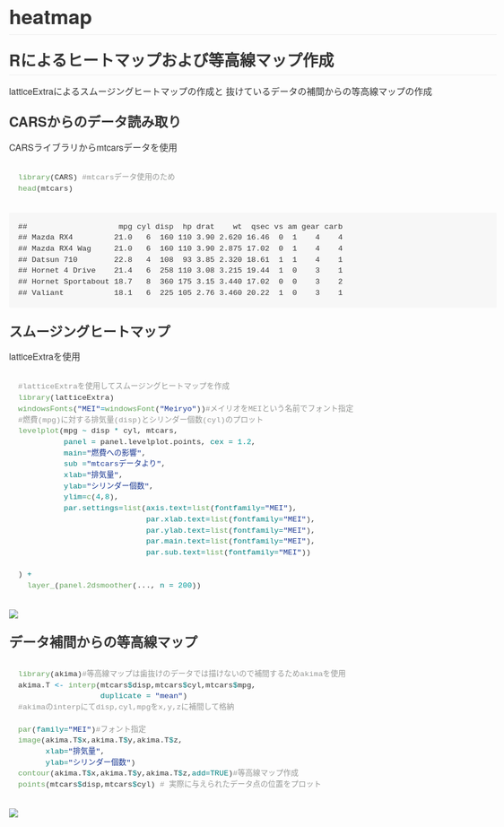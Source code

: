<!DOCTYPE html>
<!-- saved from url=(0077)file:///C:/Users/user/AppData/Local/Temp/RtmpiWjHzq/preview-168847811c55.html -->
<html xmlns="http://www.w3.org/1999/xhtml"><head><meta http-equiv="Content-Type" content="text/html; charset=UTF-8">



<meta name="generator" content="pandoc">
<meta name="viewport" content="width=device-width, initial-scale=1">

<link rel="stylesheet" href="data:text/css,%0A%40font%2Dface%20%7B%0Afont%2Dfamily%3A%20octicons%2Dlink%3B%0Asrc%3A%20url%28data%3Afont%2Fwoff%3Bcharset%3Dutf%2D8%3Bbase64%2Cd09GRgABAAAAAAZwABAAAAAACFQAAAAAAAAAAAAAAAAAAAAAAAAAAAAAAABEU0lHAAAGaAAAAAgAAAAIAAAAAUdTVUIAAAZcAAAACgAAAAoAAQAAT1MvMgAAAyQAAABJAAAAYFYEU3RjbWFwAAADcAAAAEUAAACAAJThvmN2dCAAAATkAAAABAAAAAQAAAAAZnBnbQAAA7gAAACyAAABCUM%2B8IhnYXNwAAAGTAAAABAAAAAQABoAI2dseWYAAAFsAAABPAAAAZwcEq9taGVhZAAAAsgAAAA0AAAANgh4a91oaGVhAAADCAAAABoAAAAkCA8DRGhtdHgAAAL8AAAADAAAAAwGAACfbG9jYQAAAsAAAAAIAAAACABiATBtYXhwAAACqAAAABgAAAAgAA8ASm5hbWUAAAToAAABQgAAAlXu73sOcG9zdAAABiwAAAAeAAAAME3QpOBwcmVwAAAEbAAAAHYAAAB%2FaFGpk3jaTY6xa8JAGMW%2FO62BDi0tJLYQincXEypYIiGJjSgHniQ6umTsUEyLm5BV6NDBP8Tpts6F0v%2Bk%2F0an2i%2BitHDw3v2%2B9%2BDBKTzsJNnWJNTgHEy4BgG3EMI9DCEDOGEXzDADU5hBKMIgNPZqoD3SilVaXZCER3%2FI7AtxEJLtzzuZfI%2BVVkprxTlXShWKb3TBecG11rwoNlmmn1P2WYcJczl32etSpKnziC7lQyWe1smVPy%2FLt7Kc%2B0vWY%2FgAgIIEqAN9we0pwKXreiMasxvabDQMM4riO%2BqxM2ogwDGOZTXxwxDiycQIcoYFBLj5K3EIaSctAq2kTYiw%2Bymhce7vwM9jSqO8JyVd5RH9gyTt2%2BJ%2FyUmYlIR0s04n6%2B7Vm1ozezUeLEaUjhaDSuXHwVRgvLJn1tQ7xiuVv%2FocTRF42mNgZGBgYGbwZOBiAAFGJBIMAAizAFoAAABiAGIAznjaY2BkYGAA4in8zwXi%2BW2%2BMjCzMIDApSwvXzC97Z4Ig8N%2FBxYGZgcgl52BCSQKAA3jCV8CAABfAAAAAAQAAEB42mNgZGBg4f3vACQZQABIMjKgAmYAKEgBXgAAeNpjYGY6wTiBgZWBg2kmUxoDA4MPhGZMYzBi1AHygVLYQUCaawqDA4PChxhmh%2F8ODDEsvAwHgMKMIDnGL0x7gJQCAwMAJd4MFwAAAHjaY2BgYGaA4DAGRgYQkAHyGMF8NgYrIM3JIAGVYYDT%2BAEjAwuDFpBmA9KMDEwMCh9i%2Fv8H8sH0%2F4dQc1iAmAkALaUKLgAAAHjaTY9LDsIgEIbtgqHUPpDi3gPoBVyRTmTddOmqTXThEXqrob2gQ1FjwpDvfwCBdmdXC5AVKFu3e5MfNFJ29KTQT48Ob9%2FlqYwOGZxeUelN2U2R6%2BcArgtCJpauW7UQBqnFkUsjAY%2FkOU1cP%2BDAgvxwn1chZDwUbd6CFimGXwzwF6tPbFIcjEl%2BvvmM%2FbyA48e6tWrKArm4ZJlCbdsrxksL1AwWn%2FyBSJKpYbq8AXaaTb8AAHja28jAwOC00ZrBeQNDQOWO%2F%2FsdBBgYGRiYWYAEELEwMTE4uzo5Zzo5b2BxdnFOcALxNjA6b2ByTswC8jYwg0VlNuoCTWAMqNzMzsoK1rEhNqByEyerg5PMJlYuVueETKcd%2F89uBpnpvIEVomeHLoMsAAe1Id4AAAAAAAB42oWQT07CQBTGv0JBhagk7HQzKxca2sJCE1hDt4QF%2B9JOS0nbaaYDCQfwCJ7Au3AHj%2BLO13FMmm6cl7785vven0kBjHCBhfpYuNa5Ph1c0e2Xu3jEvWG7UdPDLZ4N92nOm%2BEBXuAbHmIMSRMs%2B4aUEd4Nd3CHD8NdvOLTsA2GL8M9PODbcL%2BhD7C1xoaHeLJSEao0FEW14ckxC%2BTU8TxvsY6X0eLPmRhry2WVioLpkrbp84LLQPGI7c6sOiUzpWIWS5GzlSgUzzLBSikOPFTOXqly7rqx0Z1Q5BAIoZBSFihQYQOOBEdkCOgXTOHA07HAGjGWiIjaPZNW13%2F%2Blm6S9FT7rLHFJ6fQbkATOG1j2OFMucKJJsxIVfQORl%2B9Jyda6Sl1dUYhSCm1dyClfoeDve4qMYdLEbfqHf3O%2FAdDumsjAAB42mNgYoAAZQYjBmyAGYQZmdhL8zLdDEydARfoAqIAAAABAAMABwAKABMAB%2F%2F%2FAA8AAQAAAAAAAAAAAAAAAAABAAAAAA%3D%3D%29%20format%28%27woff%27%29%3B%0A%7D%0Abody%20%7B%0A%2Dwebkit%2Dtext%2Dsize%2Dadjust%3A%20100%25%3B%0Atext%2Dsize%2Dadjust%3A%20100%25%3B%0Acolor%3A%20%23333%3B%0Afont%2Dfamily%3A%20%22Helvetica%20Neue%22%2C%20Helvetica%2C%20%22Segoe%20UI%22%2C%20Arial%2C%20freesans%2C%20sans%2Dserif%2C%20%22Apple%20Color%20Emoji%22%2C%20%22Segoe%20UI%20Emoji%22%2C%20%22Segoe%20UI%20Symbol%22%3B%0Afont%2Dsize%3A%2016px%3B%0Aline%2Dheight%3A%201%2E6%3B%0Aword%2Dwrap%3A%20break%2Dword%3B%0A%7D%0Aa%20%7B%0Abackground%2Dcolor%3A%20transparent%3B%0A%7D%0Aa%3Aactive%2C%0Aa%3Ahover%20%7B%0Aoutline%3A%200%3B%0A%7D%0Astrong%20%7B%0Afont%2Dweight%3A%20bold%3B%0A%7D%0Ah1%20%7B%0Afont%2Dsize%3A%202em%3B%0Amargin%3A%200%2E67em%200%3B%0A%7D%0Aimg%20%7B%0Aborder%3A%200%3B%0A%7D%0Ahr%20%7B%0Abox%2Dsizing%3A%20content%2Dbox%3B%0Aheight%3A%200%3B%0A%7D%0Apre%20%7B%0Aoverflow%3A%20auto%3B%0A%7D%0Acode%2C%0Akbd%2C%0Apre%20%7B%0Afont%2Dfamily%3A%20monospace%2C%20monospace%3B%0Afont%2Dsize%3A%201em%3B%0A%7D%0Ainput%20%7B%0Acolor%3A%20inherit%3B%0Afont%3A%20inherit%3B%0Amargin%3A%200%3B%0A%7D%0Ahtml%20input%5Bdisabled%5D%20%7B%0Acursor%3A%20default%3B%0A%7D%0Ainput%20%7B%0Aline%2Dheight%3A%20normal%3B%0A%7D%0Ainput%5Btype%3D%22checkbox%22%5D%20%7B%0Abox%2Dsizing%3A%20border%2Dbox%3B%0Apadding%3A%200%3B%0A%7D%0Atable%20%7B%0Aborder%2Dcollapse%3A%20collapse%3B%0Aborder%2Dspacing%3A%200%3B%0A%7D%0Atd%2C%0Ath%20%7B%0Apadding%3A%200%3B%0A%7D%0A%2A%20%7B%0Abox%2Dsizing%3A%20border%2Dbox%3B%0A%7D%0Ainput%20%7B%0Afont%3A%2013px%20%2F%201%2E4%20Helvetica%2C%20arial%2C%20nimbussansl%2C%20liberationsans%2C%20freesans%2C%20clean%2C%20sans%2Dserif%2C%20%22Apple%20Color%20Emoji%22%2C%20%22Segoe%20UI%20Emoji%22%2C%20%22Segoe%20UI%20Symbol%22%3B%0A%7D%0Aa%20%7B%0Acolor%3A%20%234078c0%3B%0Atext%2Ddecoration%3A%20none%3B%0A%7D%0Aa%3Ahover%2C%0Aa%3Aactive%20%7B%0Atext%2Ddecoration%3A%20underline%3B%0A%7D%0Ahr%20%7B%0Aheight%3A%200%3B%0Amargin%3A%2015px%200%3B%0Aoverflow%3A%20hidden%3B%0Abackground%3A%20transparent%3B%0Aborder%3A%200%3B%0Aborder%2Dbottom%3A%201px%20solid%20%23ddd%3B%0A%7D%0Ahr%3Abefore%20%7B%0Adisplay%3A%20table%3B%0Acontent%3A%20%22%22%3B%0A%7D%0Ahr%3Aafter%20%7B%0Adisplay%3A%20table%3B%0Aclear%3A%20both%3B%0Acontent%3A%20%22%22%3B%0A%7D%0Ah1%2C%0Ah2%2C%0Ah3%2C%0Ah4%2C%0Ah5%2C%0Ah6%20%7B%0Amargin%2Dtop%3A%2015px%3B%0Amargin%2Dbottom%3A%2015px%3B%0Aline%2Dheight%3A%201%2E1%3B%0A%7D%0Ah1%20%7B%0Afont%2Dsize%3A%2030px%3B%0A%7D%0Ah2%20%7B%0Afont%2Dsize%3A%2021px%3B%0A%7D%0Ah3%20%7B%0Afont%2Dsize%3A%2016px%3B%0A%7D%0Ah4%20%7B%0Afont%2Dsize%3A%2014px%3B%0A%7D%0Ah5%20%7B%0Afont%2Dsize%3A%2012px%3B%0A%7D%0Ah6%20%7B%0Afont%2Dsize%3A%2011px%3B%0A%7D%0Ablockquote%20%7B%0Amargin%3A%200%3B%0A%7D%0Aul%2C%0Aol%20%7B%0Apadding%3A%200%3B%0Amargin%2Dtop%3A%200%3B%0Amargin%2Dbottom%3A%200%3B%0A%7D%0Aol%20ol%2C%0Aul%20ol%20%7B%0Alist%2Dstyle%2Dtype%3A%20lower%2Droman%3B%0A%7D%0Aul%20ul%20ol%2C%0Aul%20ol%20ol%2C%0Aol%20ul%20ol%2C%0Aol%20ol%20ol%20%7B%0Alist%2Dstyle%2Dtype%3A%20lower%2Dalpha%3B%0A%7D%0Add%20%7B%0Amargin%2Dleft%3A%200%3B%0A%7D%0Acode%20%7B%0Afont%2Dfamily%3A%20Consolas%2C%20%22Liberation%20Mono%22%2C%20Menlo%2C%20Courier%2C%20monospace%3B%0Afont%2Dsize%3A%2012px%3B%0A%7D%0Apre%20%7B%0Amargin%2Dtop%3A%200%3B%0Amargin%2Dbottom%3A%200%3B%0Afont%3A%2012px%20Consolas%2C%20%22Liberation%20Mono%22%2C%20Menlo%2C%20Courier%2C%20monospace%3B%0A%7D%0A%2Eselect%3A%3A%2Dms%2Dexpand%20%7B%0Aopacity%3A%200%3B%0A%7D%0A%2Eocticon%20%7B%0Afont%3A%20normal%20normal%20normal%2016px%2F1%20octicons%2Dlink%3B%0Adisplay%3A%20inline%2Dblock%3B%0Atext%2Ddecoration%3A%20none%3B%0Atext%2Drendering%3A%20auto%3B%0A%2Dwebkit%2Dfont%2Dsmoothing%3A%20antialiased%3B%0A%2Dmoz%2Dosx%2Dfont%2Dsmoothing%3A%20grayscale%3B%0A%2Dwebkit%2Duser%2Dselect%3A%20none%3B%0A%2Dmoz%2Duser%2Dselect%3A%20none%3B%0A%2Dms%2Duser%2Dselect%3A%20none%3B%0Auser%2Dselect%3A%20none%3B%0A%7D%0A%2Eocticon%2Dlink%3Abefore%20%7B%0Acontent%3A%20%27%5Cf05c%27%3B%0A%7D%0A%2Emarkdown%2Dbody%3Abefore%20%7B%0Adisplay%3A%20table%3B%0Acontent%3A%20%22%22%3B%0A%7D%0A%2Emarkdown%2Dbody%3Aafter%20%7B%0Adisplay%3A%20table%3B%0Aclear%3A%20both%3B%0Acontent%3A%20%22%22%3B%0A%7D%0A%2Emarkdown%2Dbody%3E%2A%3Afirst%2Dchild%20%7B%0Amargin%2Dtop%3A%200%20%21important%3B%0A%7D%0A%2Emarkdown%2Dbody%3E%2A%3Alast%2Dchild%20%7B%0Amargin%2Dbottom%3A%200%20%21important%3B%0A%7D%0Aa%3Anot%28%5Bhref%5D%29%20%7B%0Acolor%3A%20inherit%3B%0Atext%2Ddecoration%3A%20none%3B%0A%7D%0A%2Eanchor%20%7B%0Adisplay%3A%20inline%2Dblock%3B%0Apadding%2Dright%3A%202px%3B%0Amargin%2Dleft%3A%20%2D18px%3B%0A%7D%0A%2Eanchor%3Afocus%20%7B%0Aoutline%3A%20none%3B%0A%7D%0Ah1%2C%0Ah2%2C%0Ah3%2C%0Ah4%2C%0Ah5%2C%0Ah6%20%7B%0Amargin%2Dtop%3A%201em%3B%0Amargin%2Dbottom%3A%2016px%3B%0Afont%2Dweight%3A%20bold%3B%0Aline%2Dheight%3A%201%2E4%3B%0A%7D%0Ah1%20%2Eocticon%2Dlink%2C%0Ah2%20%2Eocticon%2Dlink%2C%0Ah3%20%2Eocticon%2Dlink%2C%0Ah4%20%2Eocticon%2Dlink%2C%0Ah5%20%2Eocticon%2Dlink%2C%0Ah6%20%2Eocticon%2Dlink%20%7B%0Acolor%3A%20%23000%3B%0Avertical%2Dalign%3A%20middle%3B%0Avisibility%3A%20hidden%3B%0A%7D%0Ah1%3Ahover%20%2Eanchor%2C%0Ah2%3Ahover%20%2Eanchor%2C%0Ah3%3Ahover%20%2Eanchor%2C%0Ah4%3Ahover%20%2Eanchor%2C%0Ah5%3Ahover%20%2Eanchor%2C%0Ah6%3Ahover%20%2Eanchor%20%7B%0Atext%2Ddecoration%3A%20none%3B%0A%7D%0Ah1%3Ahover%20%2Eanchor%20%2Eocticon%2Dlink%2C%0Ah2%3Ahover%20%2Eanchor%20%2Eocticon%2Dlink%2C%0Ah3%3Ahover%20%2Eanchor%20%2Eocticon%2Dlink%2C%0Ah4%3Ahover%20%2Eanchor%20%2Eocticon%2Dlink%2C%0Ah5%3Ahover%20%2Eanchor%20%2Eocticon%2Dlink%2C%0Ah6%3Ahover%20%2Eanchor%20%2Eocticon%2Dlink%20%7B%0Avisibility%3A%20visible%3B%0A%7D%0Ah1%20%7B%0Apadding%2Dbottom%3A%200%2E3em%3B%0Afont%2Dsize%3A%202%2E25em%3B%0Aline%2Dheight%3A%201%2E2%3B%0Aborder%2Dbottom%3A%201px%20solid%20%23eee%3B%0A%7D%0Ah1%20%2Eanchor%20%7B%0Aline%2Dheight%3A%201%3B%0A%7D%0Ah2%20%7B%0Apadding%2Dbottom%3A%200%2E3em%3B%0Afont%2Dsize%3A%201%2E75em%3B%0Aline%2Dheight%3A%201%2E225%3B%0Aborder%2Dbottom%3A%201px%20solid%20%23eee%3B%0A%7D%0Ah2%20%2Eanchor%20%7B%0Aline%2Dheight%3A%201%3B%0A%7D%0Ah3%20%7B%0Afont%2Dsize%3A%201%2E5em%3B%0Aline%2Dheight%3A%201%2E43%3B%0A%7D%0Ah3%20%2Eanchor%20%7B%0Aline%2Dheight%3A%201%2E2%3B%0A%7D%0Ah4%20%7B%0Afont%2Dsize%3A%201%2E25em%3B%0A%7D%0Ah4%20%2Eanchor%20%7B%0Aline%2Dheight%3A%201%2E2%3B%0A%7D%0Ah5%20%7B%0Afont%2Dsize%3A%201em%3B%0A%7D%0Ah5%20%2Eanchor%20%7B%0Aline%2Dheight%3A%201%2E1%3B%0A%7D%0Ah6%20%7B%0Afont%2Dsize%3A%201em%3B%0Acolor%3A%20%23777%3B%0A%7D%0Ah6%20%2Eanchor%20%7B%0Aline%2Dheight%3A%201%2E1%3B%0A%7D%0Ap%2C%0Ablockquote%2C%0Aul%2C%0Aol%2C%0Adl%2C%0Atable%2C%0Apre%20%7B%0Amargin%2Dtop%3A%200%3B%0Amargin%2Dbottom%3A%2016px%3B%0A%7D%0Ahr%20%7B%0Aheight%3A%204px%3B%0Apadding%3A%200%3B%0Amargin%3A%2016px%200%3B%0Abackground%2Dcolor%3A%20%23e7e7e7%3B%0Aborder%3A%200%20none%3B%0A%7D%0Aul%2C%0Aol%20%7B%0Apadding%2Dleft%3A%202em%3B%0A%7D%0Aul%20ul%2C%0Aul%20ol%2C%0Aol%20ol%2C%0Aol%20ul%20%7B%0Amargin%2Dtop%3A%200%3B%0Amargin%2Dbottom%3A%200%3B%0A%7D%0Ali%3Ep%20%7B%0Amargin%2Dtop%3A%2016px%3B%0A%7D%0Adl%20%7B%0Apadding%3A%200%3B%0A%7D%0Adl%20dt%20%7B%0Apadding%3A%200%3B%0Amargin%2Dtop%3A%2016px%3B%0Afont%2Dsize%3A%201em%3B%0Afont%2Dstyle%3A%20italic%3B%0Afont%2Dweight%3A%20bold%3B%0A%7D%0Adl%20dd%20%7B%0Apadding%3A%200%2016px%3B%0Amargin%2Dbottom%3A%2016px%3B%0A%7D%0Ablockquote%20%7B%0Apadding%3A%200%2015px%3B%0Acolor%3A%20%23777%3B%0Aborder%2Dleft%3A%204px%20solid%20%23ddd%3B%0A%7D%0Ablockquote%3E%3Afirst%2Dchild%20%7B%0Amargin%2Dtop%3A%200%3B%0A%7D%0Ablockquote%3E%3Alast%2Dchild%20%7B%0Amargin%2Dbottom%3A%200%3B%0A%7D%0Atable%20%7B%0Adisplay%3A%20block%3B%0Awidth%3A%20100%25%3B%0Aoverflow%3A%20auto%3B%0Aword%2Dbreak%3A%20normal%3B%0Aword%2Dbreak%3A%20keep%2Dall%3B%0A%7D%0Atable%20th%20%7B%0Afont%2Dweight%3A%20bold%3B%0A%7D%0Atable%20th%2C%0Atable%20td%20%7B%0Apadding%3A%206px%2013px%3B%0Aborder%3A%201px%20solid%20%23ddd%3B%0A%7D%0Atable%20tr%20%7B%0Abackground%2Dcolor%3A%20%23fff%3B%0Aborder%2Dtop%3A%201px%20solid%20%23ccc%3B%0A%7D%0Atable%20tr%3Anth%2Dchild%282n%29%20%7B%0Abackground%2Dcolor%3A%20%23f8f8f8%3B%0A%7D%0Aimg%20%7B%0Amax%2Dwidth%3A%20100%25%3B%0Abox%2Dsizing%3A%20content%2Dbox%3B%0Abackground%2Dcolor%3A%20%23fff%3B%0A%7D%0Acode%20%7B%0Apadding%3A%200%3B%0Apadding%2Dtop%3A%200%2E2em%3B%0Apadding%2Dbottom%3A%200%2E2em%3B%0Amargin%3A%200%3B%0Afont%2Dsize%3A%2085%25%3B%0Abackground%2Dcolor%3A%20rgba%280%2C0%2C0%2C0%2E04%29%3B%0Aborder%2Dradius%3A%203px%3B%0A%7D%0Acode%3Abefore%2C%0Acode%3Aafter%20%7B%0Aletter%2Dspacing%3A%20%2D0%2E2em%3B%0Acontent%3A%20%22%5C00a0%22%3B%0A%7D%0Apre%3Ecode%20%7B%0Apadding%3A%200%3B%0Amargin%3A%200%3B%0Afont%2Dsize%3A%20100%25%3B%0Aword%2Dbreak%3A%20normal%3B%0Awhite%2Dspace%3A%20pre%3B%0Abackground%3A%20transparent%3B%0Aborder%3A%200%3B%0A%7D%0A%2Ehighlight%20%7B%0Amargin%2Dbottom%3A%2016px%3B%0A%7D%0A%2Ehighlight%20pre%2C%0Apre%20%7B%0Apadding%3A%2016px%3B%0Aoverflow%3A%20auto%3B%0Afont%2Dsize%3A%2085%25%3B%0Aline%2Dheight%3A%201%2E45%3B%0Abackground%2Dcolor%3A%20%23f7f7f7%3B%0Aborder%2Dradius%3A%203px%3B%0A%7D%0A%2Ehighlight%20pre%20%7B%0Amargin%2Dbottom%3A%200%3B%0Aword%2Dbreak%3A%20normal%3B%0A%7D%0Apre%20%7B%0Aword%2Dwrap%3A%20normal%3B%0A%7D%0Apre%20code%20%7B%0Adisplay%3A%20inline%3B%0Amax%2Dwidth%3A%20initial%3B%0Apadding%3A%200%3B%0Amargin%3A%200%3B%0Aoverflow%3A%20initial%3B%0Aline%2Dheight%3A%20inherit%3B%0Aword%2Dwrap%3A%20normal%3B%0Abackground%2Dcolor%3A%20transparent%3B%0Aborder%3A%200%3B%0A%7D%0Apre%20code%3Abefore%2C%0Apre%20code%3Aafter%20%7B%0Acontent%3A%20normal%3B%0A%7D%0Akbd%20%7B%0Adisplay%3A%20inline%2Dblock%3B%0Apadding%3A%203px%205px%3B%0Afont%2Dsize%3A%2011px%3B%0Aline%2Dheight%3A%2010px%3B%0Acolor%3A%20%23555%3B%0Avertical%2Dalign%3A%20middle%3B%0Abackground%2Dcolor%3A%20%23fcfcfc%3B%0Aborder%3A%20solid%201px%20%23ccc%3B%0Aborder%2Dbottom%2Dcolor%3A%20%23bbb%3B%0Aborder%2Dradius%3A%203px%3B%0Abox%2Dshadow%3A%20inset%200%20%2D1px%200%20%23bbb%3B%0A%7D%0A%2Epl%2Dc%20%7B%0Acolor%3A%20%23969896%3B%0A%7D%0A%2Epl%2Dc1%2C%0A%2Epl%2Ds%20%2Epl%2Dv%20%7B%0Acolor%3A%20%230086b3%3B%0A%7D%0A%2Epl%2De%2C%0A%2Epl%2Den%20%7B%0Acolor%3A%20%23795da3%3B%0A%7D%0A%2Epl%2Ds%20%2Epl%2Ds1%2C%0A%2Epl%2Dsmi%20%7B%0Acolor%3A%20%23333%3B%0A%7D%0A%2Epl%2Dent%20%7B%0Acolor%3A%20%2363a35c%3B%0A%7D%0A%2Epl%2Dk%20%7B%0Acolor%3A%20%23a71d5d%3B%0A%7D%0A%2Epl%2Dpds%2C%0A%2Epl%2Ds%2C%0A%2Epl%2Ds%20%2Epl%2Dpse%20%2Epl%2Ds1%2C%0A%2Epl%2Dsr%2C%0A%2Epl%2Dsr%20%2Epl%2Dcce%2C%0A%2Epl%2Dsr%20%2Epl%2Dsra%2C%0A%2Epl%2Dsr%20%2Epl%2Dsre%20%7B%0Acolor%3A%20%23183691%3B%0A%7D%0A%2Epl%2Dv%20%7B%0Acolor%3A%20%23ed6a43%3B%0A%7D%0A%2Epl%2Did%20%7B%0Acolor%3A%20%23b52a1d%3B%0A%7D%0A%2Epl%2Dii%20%7B%0Abackground%2Dcolor%3A%20%23b52a1d%3B%0Acolor%3A%20%23f8f8f8%3B%0A%7D%0A%2Epl%2Dsr%20%2Epl%2Dcce%20%7B%0Acolor%3A%20%2363a35c%3B%0Afont%2Dweight%3A%20bold%3B%0A%7D%0A%2Epl%2Dml%20%7B%0Acolor%3A%20%23693a17%3B%0A%7D%0A%2Epl%2Dmh%2C%0A%2Epl%2Dmh%20%2Epl%2Den%2C%0A%2Epl%2Dms%20%7B%0Acolor%3A%20%231d3e81%3B%0Afont%2Dweight%3A%20bold%3B%0A%7D%0A%2Epl%2Dmq%20%7B%0Acolor%3A%20%23008080%3B%0A%7D%0A%2Epl%2Dmi%20%7B%0Acolor%3A%20%23333%3B%0Afont%2Dstyle%3A%20italic%3B%0A%7D%0A%2Epl%2Dmb%20%7B%0Acolor%3A%20%23333%3B%0Afont%2Dweight%3A%20bold%3B%0A%7D%0A%2Epl%2Dmd%20%7B%0Abackground%2Dcolor%3A%20%23ffecec%3B%0Acolor%3A%20%23bd2c00%3B%0A%7D%0A%2Epl%2Dmi1%20%7B%0Abackground%2Dcolor%3A%20%23eaffea%3B%0Acolor%3A%20%2355a532%3B%0A%7D%0A%2Epl%2Dmdr%20%7B%0Acolor%3A%20%23795da3%3B%0Afont%2Dweight%3A%20bold%3B%0A%7D%0A%2Epl%2Dmo%20%7B%0Acolor%3A%20%231d3e81%3B%0A%7D%0Akbd%20%7B%0Adisplay%3A%20inline%2Dblock%3B%0Apadding%3A%203px%205px%3B%0Afont%3A%2011px%20Consolas%2C%20%22Liberation%20Mono%22%2C%20Menlo%2C%20Courier%2C%20monospace%3B%0Aline%2Dheight%3A%2010px%3B%0Acolor%3A%20%23555%3B%0Avertical%2Dalign%3A%20middle%3B%0Abackground%2Dcolor%3A%20%23fcfcfc%3B%0Aborder%3A%20solid%201px%20%23ccc%3B%0Aborder%2Dbottom%2Dcolor%3A%20%23bbb%3B%0Aborder%2Dradius%3A%203px%3B%0Abox%2Dshadow%3A%20inset%200%20%2D1px%200%20%23bbb%3B%0A%7D%0A%2Etask%2Dlist%2Ditem%20%7B%0Alist%2Dstyle%2Dtype%3A%20none%3B%0A%7D%0A%2Etask%2Dlist%2Ditem%2B%2Etask%2Dlist%2Ditem%20%7B%0Amargin%2Dtop%3A%203px%3B%0A%7D%0A%2Etask%2Dlist%2Ditem%20input%20%7B%0Amargin%3A%200%200%2E35em%200%2E25em%20%2D1%2E6em%3B%0Avertical%2Dalign%3A%20middle%3B%0A%7D%0A%3Achecked%2B%2Eradio%2Dlabel%20%7B%0Az%2Dindex%3A%201%3B%0Aposition%3A%20relative%3B%0Aborder%2Dcolor%3A%20%234078c0%3B%0A%7D%0A%2EsourceLine%20%7B%0Adisplay%3A%20inline%2Dblock%3B%0A%7D%0Acode%20%2Ekw%20%7B%20color%3A%20%23000000%3B%20%7D%0Acode%20%2Edt%20%7B%20color%3A%20%23ed6a43%3B%20%7D%0Acode%20%2Edv%20%7B%20color%3A%20%23009999%3B%20%7D%0Acode%20%2Ebn%20%7B%20color%3A%20%23009999%3B%20%7D%0Acode%20%2Efl%20%7B%20color%3A%20%23009999%3B%20%7D%0Acode%20%2Ech%20%7B%20color%3A%20%23009999%3B%20%7D%0Acode%20%2Est%20%7B%20color%3A%20%23183691%3B%20%7D%0Acode%20%2Eco%20%7B%20color%3A%20%23969896%3B%20%7D%0Acode%20%2Eot%20%7B%20color%3A%20%230086b3%3B%20%7D%0Acode%20%2Eal%20%7B%20color%3A%20%23a61717%3B%20%7D%0Acode%20%2Efu%20%7B%20color%3A%20%2363a35c%3B%20%7D%0Acode%20%2Eer%20%7B%20color%3A%20%23a61717%3B%20background%2Dcolor%3A%20%23e3d2d2%3B%20%7D%0Acode%20%2Ewa%20%7B%20color%3A%20%23000000%3B%20%7D%0Acode%20%2Ecn%20%7B%20color%3A%20%23008080%3B%20%7D%0Acode%20%2Esc%20%7B%20color%3A%20%23008080%3B%20%7D%0Acode%20%2Evs%20%7B%20color%3A%20%23183691%3B%20%7D%0Acode%20%2Ess%20%7B%20color%3A%20%23183691%3B%20%7D%0Acode%20%2Eim%20%7B%20color%3A%20%23000000%3B%20%7D%0Acode%20%2Eva%20%7Bcolor%3A%20%23008080%3B%20%7D%0Acode%20%2Ecf%20%7B%20color%3A%20%23000000%3B%20%7D%0Acode%20%2Eop%20%7B%20color%3A%20%23000000%3B%20%7D%0Acode%20%2Ebu%20%7B%20color%3A%20%23000000%3B%20%7D%0Acode%20%2Eex%20%7B%20color%3A%20%23000000%3B%20%7D%0Acode%20%2Epp%20%7B%20color%3A%20%23999999%3B%20%7D%0Acode%20%2Eat%20%7B%20color%3A%20%23008080%3B%20%7D%0Acode%20%2Edo%20%7B%20color%3A%20%23969896%3B%20%7D%0Acode%20%2Ean%20%7B%20color%3A%20%23008080%3B%20%7D%0Acode%20%2Ecv%20%7B%20color%3A%20%23008080%3B%20%7D%0Acode%20%2Ein%20%7B%20color%3A%20%23008080%3B%20%7D%0A">
<style>
body {
  box-sizing: border-box;
  min-width: 200px;
  max-width: 980px;
  margin: 0 auto;
  padding: 45px;
  padding-top: 0px;
}
</style>

</head>

<body>

<h1 id="heatmap">heatmap</h1>
<h2 id="rによるヒートマップおよび等高線マップ作成">Rによるヒートマップおよび等高線マップ作成</h2>
<p>latticeExtraによるスムージングヒートマップの作成と 抜けているデータの補間からの等高線マップの作成</p>
<h3 id="carsからのデータ読み取り">CARSからのデータ読み取り</h3>
<p>CARSライブラリからmtcarsデータを使用</p>
<div class="sourceCode" id="cb1"><pre class="sourceCode r"><code class="sourceCode r"><span id="cb1-1"><a href="file:///C:/Users/user/AppData/Local/Temp/RtmpiWjHzq/preview-168847811c55.html#cb1-1" aria-hidden="true" tabindex="-1"></a><span class="fu">library</span>(CARS) <span class="co">#mtcarsデータ使用のため</span></span>
<span id="cb1-2"><a href="file:///C:/Users/user/AppData/Local/Temp/RtmpiWjHzq/preview-168847811c55.html#cb1-2" aria-hidden="true" tabindex="-1"></a><span class="fu">head</span>(mtcars)</span></code></pre></div>
<pre><code>##                    mpg cyl disp  hp drat    wt  qsec vs am gear carb
## Mazda RX4         21.0   6  160 110 3.90 2.620 16.46  0  1    4    4
## Mazda RX4 Wag     21.0   6  160 110 3.90 2.875 17.02  0  1    4    4
## Datsun 710        22.8   4  108  93 3.85 2.320 18.61  1  1    4    1
## Hornet 4 Drive    21.4   6  258 110 3.08 3.215 19.44  1  0    3    1
## Hornet Sportabout 18.7   8  360 175 3.15 3.440 17.02  0  0    3    2
## Valiant           18.1   6  225 105 2.76 3.460 20.22  1  0    3    1</code></pre>
<h3 id="スムージングヒートマップ">スムージングヒートマップ</h3>
<p>latticeExtraを使用</p>
<div class="sourceCode" id="cb3"><pre class="sourceCode r"><code class="sourceCode r"><span id="cb3-1"><a href="file:///C:/Users/user/AppData/Local/Temp/RtmpiWjHzq/preview-168847811c55.html#cb3-1" aria-hidden="true" tabindex="-1"></a><span class="co">#latticeExtraを使用してスムージングヒートマップを作成</span></span>
<span id="cb3-2"><a href="file:///C:/Users/user/AppData/Local/Temp/RtmpiWjHzq/preview-168847811c55.html#cb3-2" aria-hidden="true" tabindex="-1"></a><span class="fu">library</span>(latticeExtra) </span>
<span id="cb3-3"><a href="file:///C:/Users/user/AppData/Local/Temp/RtmpiWjHzq/preview-168847811c55.html#cb3-3" aria-hidden="true" tabindex="-1"></a><span class="fu">windowsFonts</span>(<span class="st">"MEI"</span><span class="ot">=</span><span class="fu">windowsFont</span>(<span class="st">"Meiryo"</span>))<span class="co">#メイリオをMEIという名前でフォント指定</span></span>
<span id="cb3-4"><a href="file:///C:/Users/user/AppData/Local/Temp/RtmpiWjHzq/preview-168847811c55.html#cb3-4" aria-hidden="true" tabindex="-1"></a><span class="co">#燃費(mpg)に対する排気量(disp)とシリンダー個数(cyl)のプロット</span></span>
<span id="cb3-5"><a href="file:///C:/Users/user/AppData/Local/Temp/RtmpiWjHzq/preview-168847811c55.html#cb3-5" aria-hidden="true" tabindex="-1"></a><span class="fu">levelplot</span>(mpg <span class="sc">~</span> disp <span class="sc">*</span> cyl, mtcars, </span>
<span id="cb3-6"><a href="file:///C:/Users/user/AppData/Local/Temp/RtmpiWjHzq/preview-168847811c55.html#cb3-6" aria-hidden="true" tabindex="-1"></a>          <span class="at">panel =</span> panel.levelplot.points, <span class="at">cex =</span> <span class="fl">1.2</span>,</span>
<span id="cb3-7"><a href="file:///C:/Users/user/AppData/Local/Temp/RtmpiWjHzq/preview-168847811c55.html#cb3-7" aria-hidden="true" tabindex="-1"></a>          <span class="at">main=</span><span class="st">"燃費への影響"</span>,</span>
<span id="cb3-8"><a href="file:///C:/Users/user/AppData/Local/Temp/RtmpiWjHzq/preview-168847811c55.html#cb3-8" aria-hidden="true" tabindex="-1"></a>          <span class="at">sub =</span><span class="st">"mtcarsデータより"</span>,</span>
<span id="cb3-9"><a href="file:///C:/Users/user/AppData/Local/Temp/RtmpiWjHzq/preview-168847811c55.html#cb3-9" aria-hidden="true" tabindex="-1"></a>          <span class="at">xlab=</span><span class="st">"排気量"</span>,</span>
<span id="cb3-10"><a href="file:///C:/Users/user/AppData/Local/Temp/RtmpiWjHzq/preview-168847811c55.html#cb3-10" aria-hidden="true" tabindex="-1"></a>          <span class="at">ylab=</span><span class="st">"シリンダー個数"</span>,</span>
<span id="cb3-11"><a href="file:///C:/Users/user/AppData/Local/Temp/RtmpiWjHzq/preview-168847811c55.html#cb3-11" aria-hidden="true" tabindex="-1"></a>          <span class="at">ylim=</span><span class="fu">c</span>(<span class="dv">4</span>,<span class="dv">8</span>),</span>
<span id="cb3-12"><a href="file:///C:/Users/user/AppData/Local/Temp/RtmpiWjHzq/preview-168847811c55.html#cb3-12" aria-hidden="true" tabindex="-1"></a>          <span class="at">par.settings=</span><span class="fu">list</span>(<span class="at">axis.text=</span><span class="fu">list</span>(<span class="at">fontfamily=</span><span class="st">"MEI"</span>),</span>
<span id="cb3-13"><a href="file:///C:/Users/user/AppData/Local/Temp/RtmpiWjHzq/preview-168847811c55.html#cb3-13" aria-hidden="true" tabindex="-1"></a>                            <span class="at">par.xlab.text=</span><span class="fu">list</span>(<span class="at">fontfamily=</span><span class="st">"MEI"</span>),</span>
<span id="cb3-14"><a href="file:///C:/Users/user/AppData/Local/Temp/RtmpiWjHzq/preview-168847811c55.html#cb3-14" aria-hidden="true" tabindex="-1"></a>                            <span class="at">par.ylab.text=</span><span class="fu">list</span>(<span class="at">fontfamily=</span><span class="st">"MEI"</span>),</span>
<span id="cb3-15"><a href="file:///C:/Users/user/AppData/Local/Temp/RtmpiWjHzq/preview-168847811c55.html#cb3-15" aria-hidden="true" tabindex="-1"></a>                            <span class="at">par.main.text=</span><span class="fu">list</span>(<span class="at">fontfamily=</span><span class="st">"MEI"</span>),</span>
<span id="cb3-16"><a href="file:///C:/Users/user/AppData/Local/Temp/RtmpiWjHzq/preview-168847811c55.html#cb3-16" aria-hidden="true" tabindex="-1"></a>                            <span class="at">par.sub.text=</span><span class="fu">list</span>(<span class="at">fontfamily=</span><span class="st">"MEI"</span>))</span>
<span id="cb3-17"><a href="file:///C:/Users/user/AppData/Local/Temp/RtmpiWjHzq/preview-168847811c55.html#cb3-17" aria-hidden="true" tabindex="-1"></a>          </span>
<span id="cb3-18"><a href="file:///C:/Users/user/AppData/Local/Temp/RtmpiWjHzq/preview-168847811c55.html#cb3-18" aria-hidden="true" tabindex="-1"></a>) <span class="sc">+</span> </span>
<span id="cb3-19"><a href="file:///C:/Users/user/AppData/Local/Temp/RtmpiWjHzq/preview-168847811c55.html#cb3-19" aria-hidden="true" tabindex="-1"></a>  <span class="fu">layer_</span>(<span class="fu">panel.2dsmoother</span>(..., <span class="at">n =</span> <span class="dv">200</span>))</span></code></pre></div>
<p><img src=https://github.com/lmtake/R-/blob/main/heatmap.png><!-- --></p>
<h3 id="データ補間からの等高線マップ">データ補間からの等高線マップ</h3>
<div class="sourceCode" id="cb4"><pre class="sourceCode r"><code class="sourceCode r"><span id="cb4-1"><a href="file:///C:/Users/user/AppData/Local/Temp/RtmpiWjHzq/preview-168847811c55.html#cb4-1" aria-hidden="true" tabindex="-1"></a><span class="fu">library</span>(akima)<span class="co">#等高線マップは歯抜けのデータでは描けないので補間するためakimaを使用</span></span>
<span id="cb4-2"><a href="file:///C:/Users/user/AppData/Local/Temp/RtmpiWjHzq/preview-168847811c55.html#cb4-2" aria-hidden="true" tabindex="-1"></a>akima.T <span class="ot">&lt;-</span> <span class="fu">interp</span>(mtcars<span class="sc">$</span>disp,mtcars<span class="sc">$</span>cyl,mtcars<span class="sc">$</span>mpg,</span>
<span id="cb4-3"><a href="file:///C:/Users/user/AppData/Local/Temp/RtmpiWjHzq/preview-168847811c55.html#cb4-3" aria-hidden="true" tabindex="-1"></a>                  <span class="at">duplicate =</span> <span class="st">"mean"</span>)</span>
<span id="cb4-4"><a href="file:///C:/Users/user/AppData/Local/Temp/RtmpiWjHzq/preview-168847811c55.html#cb4-4" aria-hidden="true" tabindex="-1"></a><span class="co">#akimaのinterpにてdisp,cyl,mpgをx,y,zに補間して格納</span></span>
<span id="cb4-5"><a href="file:///C:/Users/user/AppData/Local/Temp/RtmpiWjHzq/preview-168847811c55.html#cb4-5" aria-hidden="true" tabindex="-1"></a></span>
<span id="cb4-6"><a href="file:///C:/Users/user/AppData/Local/Temp/RtmpiWjHzq/preview-168847811c55.html#cb4-6" aria-hidden="true" tabindex="-1"></a><span class="fu">par</span>(<span class="at">family=</span><span class="st">"MEI"</span>)<span class="co">#フォント指定</span></span>
<span id="cb4-7"><a href="file:///C:/Users/user/AppData/Local/Temp/RtmpiWjHzq/preview-168847811c55.html#cb4-7" aria-hidden="true" tabindex="-1"></a><span class="fu">image</span>(akima.T<span class="sc">$</span>x,akima.T<span class="sc">$</span>y,akima.T<span class="sc">$</span>z,</span>
<span id="cb4-8"><a href="file:///C:/Users/user/AppData/Local/Temp/RtmpiWjHzq/preview-168847811c55.html#cb4-8" aria-hidden="true" tabindex="-1"></a>      <span class="at">xlab=</span><span class="st">"排気量"</span>,</span>
<span id="cb4-9"><a href="file:///C:/Users/user/AppData/Local/Temp/RtmpiWjHzq/preview-168847811c55.html#cb4-9" aria-hidden="true" tabindex="-1"></a>      <span class="at">ylab=</span><span class="st">"シリンダー個数"</span>)</span>
<span id="cb4-10"><a href="file:///C:/Users/user/AppData/Local/Temp/RtmpiWjHzq/preview-168847811c55.html#cb4-10" aria-hidden="true" tabindex="-1"></a><span class="fu">contour</span>(akima.T<span class="sc">$</span>x,akima.T<span class="sc">$</span>y,akima.T<span class="sc">$</span>z,<span class="at">add=</span><span class="cn">TRUE</span>)<span class="co">#等高線マップ作成</span></span>
<span id="cb4-11"><a href="file:///C:/Users/user/AppData/Local/Temp/RtmpiWjHzq/preview-168847811c55.html#cb4-11" aria-hidden="true" tabindex="-1"></a><span class="fu">points</span>(mtcars<span class="sc">$</span>disp,mtcars<span class="sc">$</span>cyl) <span class="co"># 実際に与えられたデータ点の位置をプロット</span></span></code></pre></div>
<p><img src=https://github.com/lmtake/R-/blob/main/contour.png><!-- --></p>



</body></html>

